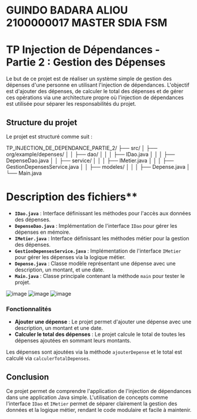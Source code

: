 # GUINDO BADARA ALIOU 2100000017 MASTER SDIA FSM




# TP Injection de Dépendances - Partie 2 : Gestion des Dépenses

Le but de ce projet est de réaliser un système simple de gestion des dépenses d'une personne en utilisant l'injection de dépendances. L'objectif est d'ajouter des dépenses, de calculer le total des dépenses et de gérer ces opérations via une architecture propre où l'injection de dépendances est utilisée pour séparer les responsabilités du projet.
## Structure du projet

Le projet est structuré comme suit :

TP_INJECTION_DE_DEPENDANCE_PARTIE_2/
├── src/
│ ├── org/example/depenses/
│ │ ├── dao/
│ │ │ ├── IDao.java
│ │ │ ├── DepenseDao.java
│ │ ├── service/
│ │ │ ├── IMetier.java
│ │ │ ├── GestionDepensesService.java
│ │ ├── modeles/
│ │ │ ├── Depense.java
│ └── Main.java

# Description des fichiers**

- **`IDao.java`** : Interface définissant les méthodes pour l'accès aux données des dépenses.
- **`DepenseDao.java`** : Implémentation de l'interface `IDao` pour gérer les dépenses en mémoire.
- **`IMetier.java`** : Interface définissant les méthodes métier pour la gestion des dépenses.
- **`GestionDepensesService.java`** : Implémentation de l'interface `IMetier` pour gérer les dépenses via la logique métier.
- **`Depense.java`** : Classe modèle représentant une dépense avec une description, un montant, et une date.
- **`Main.java`** : Classe principale contenant la méthode `main` pour tester le projet.



![image](https://github.com/user-attachments/assets/e3fecf8f-4355-46d8-a4e0-a32c03af289e)
![image](https://github.com/user-attachments/assets/b7bc471e-cc7a-4981-947b-f22272fffb0b)
![image](https://github.com/user-attachments/assets/f6837805-788a-4bd0-8332-93e039d37011)

### Fonctionnalités

- **Ajouter une dépense** : Le projet permet d'ajouter une dépense avec une description, un montant et une date.
- **Calculer le total des dépenses** : Le projet calcule le total de toutes les dépenses ajoutées en sommant leurs montants.

Les dépenses sont ajoutées via la méthode `ajouterDepense` et le total est calculé via `calculerTotalDepenses`.



  ## Conclusion

Ce projet permet de comprendre l'application de l'injection de dépendances dans une application Java simple. L'utilisation de concepts comme l'interface `IDao` et `IMetier` permet de séparer clairement la gestion des données et la logique métier, rendant le code modulaire et facile à maintenir.

